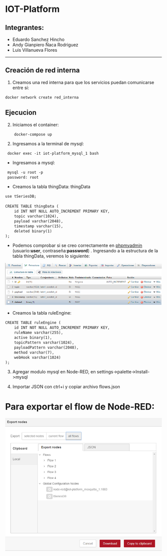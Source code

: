 # IOT-Platform

## Integrantes:

- Eduardo Sanchez Hincho
- Andy Gianpiero Ñaca Rodriguez
- Luis Villanueva Flores

----
## Creación de red interna
1. Creamos una red interna para que los servicios puedan comunicarse entre sí:
```
docker network create red_interna
```

## Ejecucion
2. Iniciamos el container:

```
    docker-compose up
```

2. Ingresamos a la terminal de mysql:

```
 docker exec -it iot-platform_mysql_1 bash
```

* Ingresamos a mysql:
```
 mysql -u root -p
 password: root
```

* Creamos la tabla thingData:
thingData
```
use tSeriesDB;

CREATE TABLE thingData (
    id INT NOT NULL AUTO_INCREMENT PRIMARY KEY,
    topic varchar(1024),
    payload varchar(2048),
    timestamp varchar(15),
    deleted binary(1)
);
```
* Podemos comprobar si se creo correctamente en [phpmyadmin](localhost:8080) (usuario:**user**, contraseña:**password**) . Ingresando a la estructura de la tabla thingData, veremos lo siguiente:

![Estructura de tabla](/images/Estructura_mysql.png)

* Creamos la tabla ruleEngine:

```
CREATE TABLE ruleEngine (
    id INT NOT NULL AUTO_INCREMENT PRIMARY KEY,
    ruleName varchar(255),
    active binary(1),
    topicPattern varchar(1024),
    payloadPattern varchar(2048),
    method varchar(7),
    webHook varchar(1024)
);
```

3. Agregar modulo mysql en Node-RED, en settings->palette->Install->mysql

4. Importar JSON con ctrl+i y copiar archivo flows.json

# Para exportar el flow de Node-RED:

![Exportar flow de Node-RED](/images/export.png)
